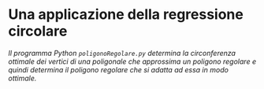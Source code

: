 # Una applicazione della regressione circolare

*Il programma Python `poligonoRegolare.py` determina la circonferenza ottimale dei vertici di una poligonale che approssima un poligono regolare e quindi determina il poligono regolare che si adatta ad essa in modo ottimale.*


